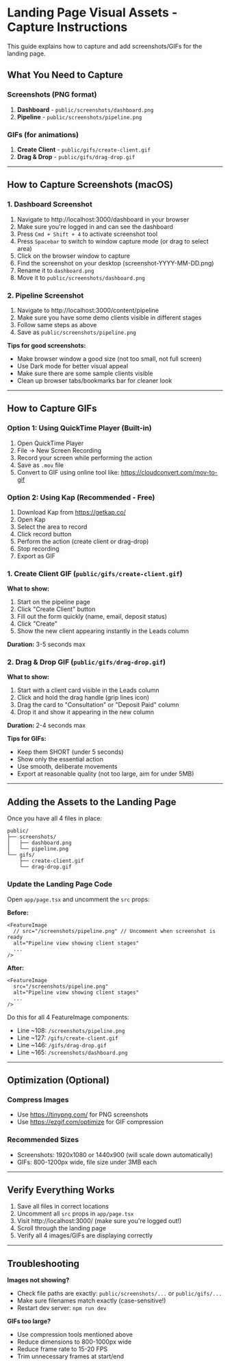 # Landing Page Visual Assets - Capture Instructions

This guide explains how to capture and add screenshots/GIFs for the landing page.

## What You Need to Capture

### Screenshots (PNG format)
1. **Dashboard** - `public/screenshots/dashboard.png`
2. **Pipeline** - `public/screenshots/pipeline.png`

### GIFs (for animations)
1. **Create Client** - `public/gifs/create-client.gif`
2. **Drag & Drop** - `public/gifs/drag-drop.gif`

---

## How to Capture Screenshots (macOS)

### 1. Dashboard Screenshot
1. Navigate to http://localhost:3000/dashboard in your browser
2. Make sure you're logged in and can see the dashboard
3. Press `Cmd + Shift + 4` to activate screenshot tool
4. Press `Spacebar` to switch to window capture mode (or drag to select area)
5. Click on the browser window to capture
6. Find the screenshot on your desktop (screenshot-YYYY-MM-DD.png)
7. Rename it to `dashboard.png`
8. Move it to `public/screenshots/dashboard.png`

### 2. Pipeline Screenshot
1. Navigate to http://localhost:3000/content/pipeline
2. Make sure you have some demo clients visible in different stages
3. Follow same steps as above
4. Save as `public/screenshots/pipeline.png`

**Tips for good screenshots:**
- Make browser window a good size (not too small, not full screen)
- Use Dark mode for better visual appeal
- Make sure there are some sample clients visible
- Clean up browser tabs/bookmarks bar for cleaner look

---

## How to Capture GIFs

### Option 1: Using QuickTime Player (Built-in)
1. Open QuickTime Player
2. File → New Screen Recording
3. Record your screen while performing the action
4. Save as `.mov` file
5. Convert to GIF using online tool like: https://cloudconvert.com/mov-to-gif

### Option 2: Using Kap (Recommended - Free)
1. Download Kap from https://getkap.co/
2. Open Kap
3. Select the area to record
4. Click record button
5. Perform the action (create client or drag-drop)
6. Stop recording
7. Export as GIF

### 1. Create Client GIF (`public/gifs/create-client.gif`)
**What to show:**
1. Start on the pipeline page
2. Click "Create Client" button
3. Fill out the form quickly (name, email, deposit status)
4. Click "Create"
5. Show the new client appearing instantly in the Leads column

**Duration:** 3-5 seconds max

### 2. Drag & Drop GIF (`public/gifs/drag-drop.gif`)
**What to show:**
1. Start with a client card visible in the Leads column
2. Click and hold the drag handle (grip lines icon)
3. Drag the card to "Consultation" or "Deposit Paid" column
4. Drop it and show it appearing in the new column

**Duration:** 2-4 seconds max

**Tips for GIFs:**
- Keep them SHORT (under 5 seconds)
- Show only the essential action
- Use smooth, deliberate movements
- Export at reasonable quality (not too large, aim for under 5MB)

---

## Adding the Assets to the Landing Page

Once you have all 4 files in place:

```
public/
├── screenshots/
│   ├── dashboard.png
│   └── pipeline.png
└── gifs/
    ├── create-client.gif
    └── drag-drop.gif
```

### Update the Landing Page Code

Open `app/page.tsx` and uncomment the `src` props:

**Before:**
```tsx
<FeatureImage
  // src="/screenshots/pipeline.png" // Uncomment when screenshot is ready
  alt="Pipeline view showing client stages"
  ...
/>
```

**After:**
```tsx
<FeatureImage
  src="/screenshots/pipeline.png"
  alt="Pipeline view showing client stages"
  ...
/>
```

Do this for all 4 FeatureImage components:
- Line ~108: `/screenshots/pipeline.png`
- Line ~127: `/gifs/create-client.gif`
- Line ~146: `/gifs/drag-drop.gif`
- Line ~165: `/screenshots/dashboard.png`

---

## Optimization (Optional)

### Compress Images
- Use https://tinypng.com/ for PNG screenshots
- Use https://ezgif.com/optimize for GIF compression

### Recommended Sizes
- Screenshots: 1920x1080 or 1440x900 (will scale down automatically)
- GIFs: 800-1200px wide, file size under 3MB each

---

## Verify Everything Works

1. Save all files in correct locations
2. Uncomment all `src` props in `app/page.tsx`
3. Visit http://localhost:3000/ (make sure you're logged out!)
4. Scroll through the landing page
5. Verify all 4 images/GIFs are displaying correctly

---

## Troubleshooting

**Images not showing?**
- Check file paths are exactly: `public/screenshots/...` or `public/gifs/...`
- Make sure filenames match exactly (case-sensitive!)
- Restart dev server: `npm run dev`

**GIFs too large?**
- Use compression tools mentioned above
- Reduce dimensions to 800-1000px wide
- Reduce frame rate to 15-20 FPS
- Trim unnecessary frames at start/end
